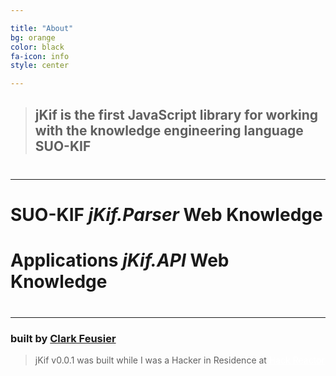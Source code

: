 ```yaml
---

title: "About"
bg: orange
color: black
fa-icon: info
style: center

---
```


<blockquote><h2><strong>jKif</strong> is the first JavaScript library for working with the knowledge engineering language <strong>SUO-KIF</strong></h2></blockquote>

<hr style="margin-top: 40px; margin-bottom: 20px;" />

<i class="fa fa-magic" style="font-size:45pt;color:white;"></i>

# SUO-KIF <i class="fa fa-arrow-right" style="font-size:25pt;color:black;"></i> ***jKif.Parser*** <i class="fa fa-arrow-right" style="font-size:25pt;color:black;"></i> Web Knowledge

<i class="fa fa-exchange" style="font-size:45pt;color:white;"></i>

# Applications  <i class="fa fa-arrows-h" style="font-size:20pt;color:black;"></i> ***jKif.API*** <i class="fa fa-arrows-h" style="font-size:20pt;color:black;"></i> Web Knowledge




<hr style="margin-top: 40px; margin-bottom: 20px;" />

### built by [Clark Feusier](http://clarkfeusier.com/pages/about)

<blockquote>jKif v0.0.1 was built while I was a Hacker in Residence at <a href="http://hackreactor.com" target="_blank" style="color:white;">Hack Reactor</a></blockquote>